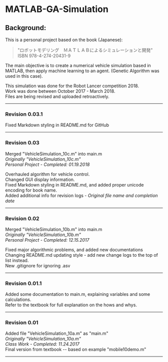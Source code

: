 # MATLAB-GA-Simulation

## Background:
This is a personal project based on the book (Japanese):
> "&#12525;&#12508;&#12483;&#12488;&#12514;&#12487;&#12522;&#12531;&#12464;&#12288;&#65325;&#65313;&#65332;&#65324;&#65313;&#65314;&#12395;&#12424;&#12427;&#12471;&#12511;&#12517;&#12524;&#12540;&#12471;&#12519;&#12531;&#12392;&#38283;&#30330;"
> ISBN 978-4-274-20431-9

The main objective is to create a numerical vehicle simulation based in MATLAB,
then apply machine learning to an agent. (Genetic Algorithm was used in this case).

This simulation was done for the Robot Lancer competition 2018.  
Work was done between October 2017 - March 2018.  
Files are being revised and uploaded retroactively.

---
### Revision 0.03.1
Fixed Markdown styling in README.md for GitHub

---
### Revision 0.03
Merged "VehicleSimulation_10c.m" into main.m  
*Originally "VehicleSimulation_10c.m"*  
*Personal Project - Completed: 01.19.2018*

Overhauled algorithm for vehicle control.  
Changed GUI display information.  
Fixed Markdown styling in README.md, and added proper unicode encoding for book name.  
Added additional info for revision logs - *Original file name and completion date*

---
### Revision 0.02
Merged "VehicleSimulation_10b.m" into main.m  
*Originally "VehicleSimulation_10b.m"*  
*Personal Project - Completed: 12.15.2017*

Fixed major algorithmic problems, and added new documentations  
Changing README.md updating style - add new change logs to the top of list instead.  
New .gitignore for ignoring .asv

---
### Revision 0.01.1
Added some documentation to main.m, explaining variables and some calculations.  
Refer to the textbook for full explanation on the hows and whys.

---
### Revision 0.01
Added file "VehicleSimulation_10a.m" as "main.m"  
*Originally "VehicleSimulation_10a.m"*  
*Class Work - Completed: 11.24.2017*  
Final version from textbook -- based on example "mobile10demo.m"

---